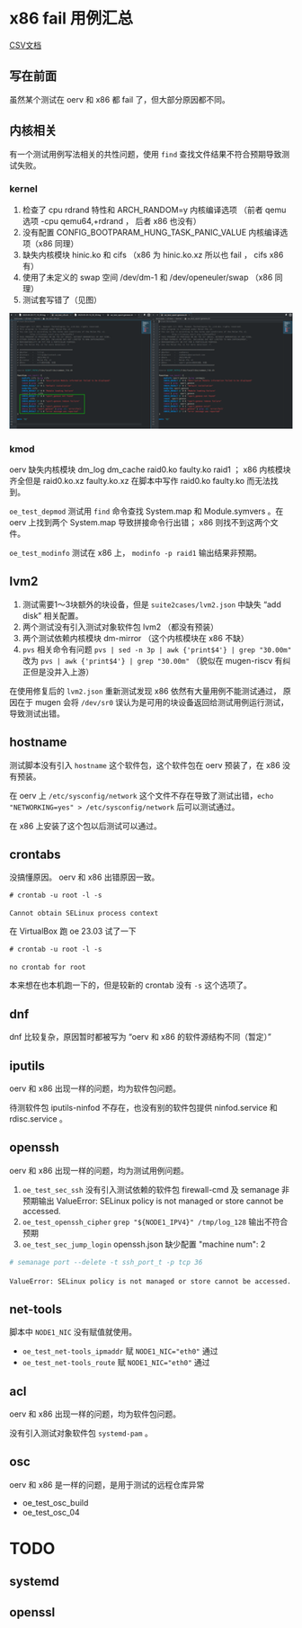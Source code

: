 # x86 fail 用例汇总

[CSV文档](./mergeX86Failure.csv)

## 写在前面

虽然某个测试在 oerv 和 x86 都 fail 了，但大部分原因都不同。

## 内核相关

有一个测试用例写法相关的共性问题，使用 ``find`` 查找文件结果不符合预期导致测试失败。

### kernel

1. 检查了 cpu rdrand 特性和 ARCH_RANDOM=y 内核编译选项 （前者 qemu 选项 -cpu qemu64,+rdrand ， 后者 x86 也没有）
2. 没有配置 CONFIG_BOOTPARAM_HUNG_TASK_PANIC_VALUE 内核编译选项（x86 同理）
3. 缺失内核模块 hinic.ko  和 cifs （x86 为 hinic.ko.xz 所以也 fail ， cifs x86 有）
4. 使用了未定义的 swap 空间 /dev/dm-1 和 /dev/openeuler/swap （x86 同理）
5. 测试套写错了（见图）

![抄错测试套代码](./kernel_oe_test_cifs.png)

### kmod

oerv 缺失内核模块 dm_log dm_cache raid0.ko faulty.ko raid1 ； x86 内核模块齐全但是 raid0.ko.xz faulty.ko.xz 在脚本中写作 raid0.ko faulty.ko 而无法找到。

``oe_test_depmod`` 测试用 ``find`` 命令查找 System.map 和 Module.symvers 。在 oerv 上找到两个 System.map 导致拼接命令行出错； x86 则找不到这两个文件。

``oe_test_modinfo`` 测试在 x86 上， ``modinfo -p raid1`` 输出结果非预期。


## lvm2

1. 测试需要1～3块额外的块设备，但是 ``suite2cases/lvm2.json`` 中缺失 “add disk” 相关配置。
2. 两个测试没有引入测试对象软件包 lvm2 （都没有预装）
3. 两个测试依赖内核模块 dm-mirror （这个内核模块在 x86 不缺）
4. ``pvs`` 相关命令有问题 ``pvs | sed -n 3p | awk {'print$4'} | grep "30.00m"`` 改为 ``pvs | awk {'print$4'} | grep "30.00m"`` （貌似在 mugen-riscv 有纠正但是没并入上游）

在使用修复后的 ``lvm2.json`` 重新测试发现 x86 依然有大量用例不能测试通过， 原因在于 mugen 会将 ``/dev/sr0`` 误认为是可用的块设备返回给测试用例运行测试，导致测试出错。


## hostname

测试脚本没有引入 ``hostname`` 这个软件包，这个软件包在 oerv 预装了，在 x86 没有预装。

在 oerv 上 ``/etc/sysconfig/network`` 这个文件不存在导致了测试出错，``echo "NETWORKING=yes" > /etc/sysconfig/network`` 后可以测试通过。

在 x86 上安装了这个包以后测试可以通过。

## crontabs

没搞懂原因。 oerv 和 x86 出错原因一致。

```
# crontab -u root -l -s

Cannot obtain SELinux process context
```

在 VirtualBox 跑 oe 23.03 试了一下

```
# crontab -u root -l -s

no crontab for root
```

本来想在也本机跑一下的，但是较新的 crontab 没有 ``-s`` 这个选项了。

## dnf

dnf 比较复杂，原因暂时都被写为 “oerv 和 x86 的软件源结构不同（暂定）”

## iputils

oerv 和 x86 出现一样的问题，均为软件包问题。

待测软件包 iputils-ninfod 不存在，也没有别的软件包提供 ninfod.service 和 rdisc.service 。

## openssh

oerv 和 x86 出现一样的问题，均为测试用例问题。

1. ``oe_test_sec_ssh`` 没有引入测试依赖的软件包 firewall-cmd 及 semanage 非预期输出 ValueError: SELinux policy is not managed or store cannot be accessed.
2. ``oe_test_openssh_cipher`` ``grep "${NODE1_IPV4}" /tmp/log_128`` 输出不符合预期
3. ``oe_test_sec_jump_login`` openssh.json 缺少配置 "machine num": 2

```bash
# semanage port --delete -t ssh_port_t -p tcp 36

ValueError: SELinux policy is not managed or store cannot be accessed.
```

## net-tools

脚本中 ``NODE1_NIC`` 没有赋值就使用。

+ ``oe_test_net-tools_ipmaddr`` 赋 ``NODE1_NIC="eth0"`` 通过
+ ``oe_test_net-tools_route`` 赋 ``NODE1_NIC="eth0"`` 通过

## acl

oerv 和 x86 出现一样的问题，均为软件包问题。

没有引入测试对象软件包 ``systemd-pam`` 。

## osc

oerv 和 x86 是一样的问题，是用于测试的远程仓库异常

+ oe_test_osc_build
+ oe_test_osc_04

# TODO

## systemd

## openssl
